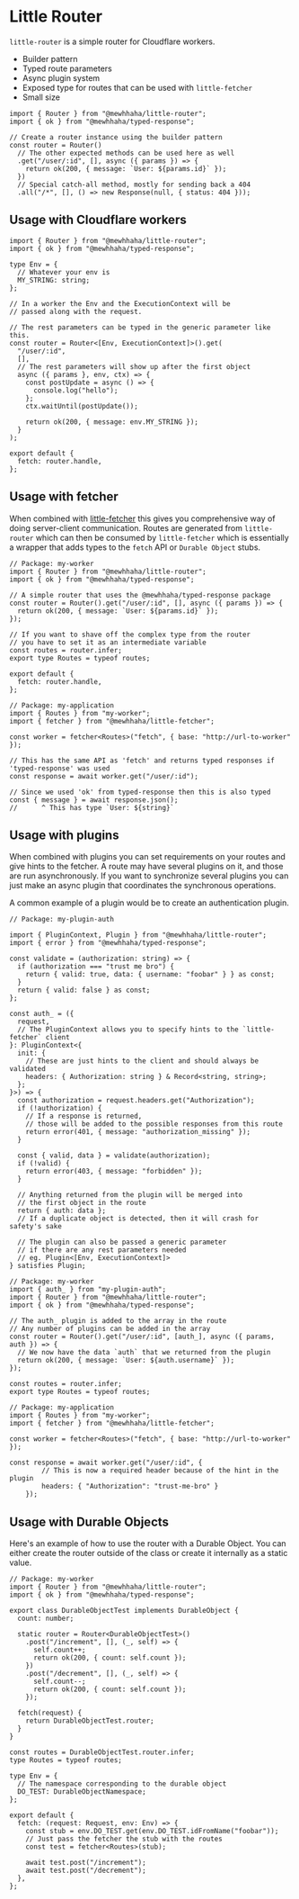 # Little Router

`little-router` is a simple router for Cloudflare workers.

- Builder pattern
- Typed route parameters
- Async plugin system
- Exposed type for routes that can be used with `little-fetcher`
- Small size

```tsx
import { Router } from "@mewhhaha/little-router";
import { ok } from "@mewhhaha/typed-response";

// Create a router instance using the builder pattern
const router = Router()
  // The other expected methods can be used here as well
  .get("/user/:id", [], async ({ params }) => {
    return ok(200, { message: `User: ${params.id}` });
  })
  // Special catch-all method, mostly for sending back a 404
  .all("/*", [], () => new Response(null, { status: 404 }));
```

## Usage with Cloudflare workers

```tsx
import { Router } from "@mewhhaha/little-router";
import { ok } from "@mewhhaha/typed-response";

type Env = {
  // Whatever your env is
  MY_STRING: string;
};

// In a worker the Env and the ExecutionContext will be
// passed along with the request.

// The rest parameters can be typed in the generic parameter like this.
const router = Router<[Env, ExecutionContext]>().get(
  "/user/:id",
  [],
  // The rest parameters will show up after the first object
  async ({ params }, env, ctx) => {
    const postUpdate = async () => {
      console.log("hello");
    };
    ctx.waitUntil(postUpdate());

    return ok(200, { message: env.MY_STRING });
  }
);

export default {
  fetch: router.handle,
};
```

## Usage with fetcher

When combined with [little-fetcher](../little-fetcher/) this gives you comprehensive way of doing server-client communication. Routes are generated from `little-router` which can then be consumed by `little-fetcher` which is essentially a wrapper that adds types to the `fetch` API or `Durable Object` stubs.

```tsx
// Package: my-worker
import { Router } from "@mewhhaha/little-router";
import { ok } from "@mewhhaha/typed-response";

// A simple router that uses the @mewhhaha/typed-response package
const router = Router().get("/user/:id", [], async ({ params }) => {
  return ok(200, { message: `User: ${params.id}` });
});

// If you want to shave off the complex type from the router
// you have to set it as an intermediate variable
const routes = router.infer;
export type Routes = typeof routes;

export default {
  fetch: router.handle,
};

// Package: my-application
import { Routes } from "my-worker";
import { fetcher } from "@mewhhaha/little-fetcher";

const worker = fetcher<Routes>("fetch", { base: "http://url-to-worker" });

// This has the same API as 'fetch' and returns typed responses if 'typed-response' was used
const response = await worker.get("/user/:id");

// Since we used 'ok' from typed-response then this is also typed
const { message } = await response.json();
//      ^ This has type `User: ${string}`
```

## Usage with plugins

When combined with plugins you can set requirements on your routes and give hints to the fetcher. A route may have several plugins on it, and those are run asynchronously. If you want to synchronize several plugins you can just make an async plugin that coordinates the synchronous operations.

A common example of a plugin would be to create an authentication plugin.

```tsx
// Package: my-plugin-auth

import { PluginContext, Plugin } from "@mewhhaha/little-router";
import { error } from "@mewhhaha/typed-response";

const validate = (authorization: string) => {
  if (authorization === "trust me bro") {
    return { valid: true, data: { username: "foobar" } } as const;
  }
  return { valid: false } as const;
};

const auth_ = ({
  request,
  // The PluginContext allows you to specify hints to the `little-fetcher` client
}: PluginContext<{
  init: {
    // These are just hints to the client and should always be validated
    headers: { Authorization: string } & Record<string, string>;
  };
}>) => {
  const authorization = request.headers.get("Authorization");
  if (!authorization) {
    // If a response is returned,
    // those will be added to the possible responses from this route
    return error(401, { message: "authorization_missing" });
  }

  const { valid, data } = validate(authorization);
  if (!valid) {
    return error(403, { message: "forbidden" });
  }

  // Anything returned from the plugin will be merged into
  // the first object in the route
  return { auth: data };
  // If a duplicate object is detected, then it will crash for safety's sake

  // The plugin can also be passed a generic parameter
  // if there are any rest parameters needed
  // eg. Plugin<[Env, ExecutionContext]>
} satisfies Plugin;

// Package: my-worker
import { auth_ } from "my-plugin-auth";
import { Router } from "@mewhhaha/little-router";
import { ok } from "@mewhhaha/typed-response";

// The auth_ plugin is added to the array in the route
// Any number of plugins can be added in the array
const router = Router().get("/user/:id", [auth_], async ({ params, auth }) => {
  // We now have the data `auth` that we returned from the plugin
  return ok(200, { message: `User: ${auth.username}` });
});

const routes = router.infer;
export type Routes = typeof routes;

// Package: my-application
import { Routes } from "my-worker";
import { fetcher } from "@mewhhaha/little-fetcher";

const worker = fetcher<Routes>("fetch", { base: "http://url-to-worker" });

const response = await worker.get("/user/:id", {
        // This is now a required header because of the hint in the plugin
        headers: { "Authorization": "trust-me-bro" }
    });
```

## Usage with Durable Objects

Here's an example of how to use the router with a Durable Object. You can either create the router outside of the class or create it internally as a static value.

```tsx
// Package: my-worker
import { Router } from "@mewhhaha/little-router";
import { ok } from "@mewhhaha/typed-response";

export class DurableObjectTest implements DurableObject {
  count: number;

  static router = Router<DurableObjectTest>()
    .post("/increment", [], (_, self) => {
      self.count++;
      return ok(200, { count: self.count });
    })
    .post("/decrement", [], (_, self) => {
      self.count--;
      return ok(200, { count: self.count });
    });

  fetch(request) {
    return DurableObjectTest.router;
  }
}

const routes = DurableObjectTest.router.infer;
type Routes = typeof routes;

type Env = {
  // The namespace corresponding to the durable object
  DO_TEST: DurableObjectNamespace;
};

export default {
  fetch: (request: Request, env: Env) => {
    const stub = env.DO_TEST.get(env.DO_TEST.idFromName("foobar"));
    // Just pass the fetcher the stub with the routes
    const test = fetcher<Routes>(stub);

    await test.post("/increment");
    await test.post("/decrement");
  },
};
```
